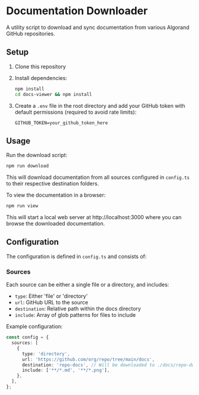 # Documentation Downloader

A utility script to download and sync documentation from various Algorand GitHub repositories.

## Setup

1. Clone this repository
2. Install dependencies:

   ```bash
   npm install
   cd docs-viewer && npm install
   ```

3. Create a `.env` file in the root directory and add your GitHub token with default permissions (required to avoid rate limits):

   ```plaintext
   GITHUB_TOKEN=your_github_token_here
   ```

## Usage

Run the download script:

```bash
npm run download
```

This will download documentation from all sources configured in `config.ts` to their respective destination folders.

To view the documentation in a browser:

```bash
npm run view
```

This will start a local web server at http://localhost:3000 where you can browse the downloaded documentation.

## Configuration

The configuration is defined in `config.ts` and consists of:

### Sources

Each source can be either a single file or a directory, and includes:

- `type`: Either 'file' or 'directory'
- `url`: GitHub URL to the source
- `destination`: Relative path within the docs directory
- `include`: Array of glob patterns for files to include

Example configuration:

```typescript
const config = {
  sources: [
    {
      type: 'directory',
      url: 'https://github.com/org/repo/tree/main/docs',
      destination: 'repo-docs', // Will be downloaded to ./docs/repo-docs
      include: ['**/*.md', '**/*.png'],
    },
  ],
};
```
